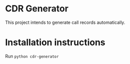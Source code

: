 # CDR Generator

This project intends to generate call records automatically.

# Installation instructions

Run `python cdr-generator`
